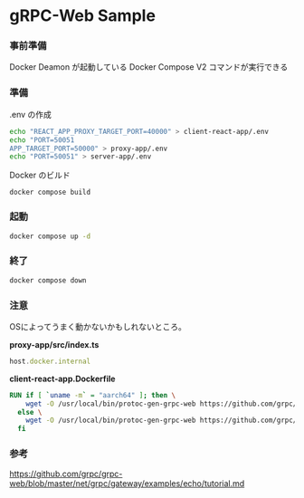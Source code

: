 # gRPC-Web Sample

### 事前準備

Docker Deamon が起動している
Docker Compose V2 コマンドが実行できる

### 準備

.env の作成

```sh
echo "REACT_APP_PROXY_TARGET_PORT=40000" > client-react-app/.env
echo "PORT=50051
APP_TARGET_PORT=50000" > proxy-app/.env
echo "PORT=50051" > server-app/.env
```

Docker のビルド

```
docker compose build
```

### 起動

```sh
docker compose up -d
```

### 終了

```sh
docker compose down
```

### 注意

OSによってうまく動かないかもしれないところ。

**proxy-app/src/index.ts**

```typescript
host.docker.internal
```

**client-react-app.Dockerfile**

```dockerfile
RUN if [ `uname -m` = "aarch64" ]; then \
    wget -O /usr/local/bin/protoc-gen-grpc-web https://github.com/grpc/grpc-web/releases/download/${_GRPC_WEB_VERSION}/protoc-gen-grpc-web-${_GRPC_WEB_VERSION}-linux-aarch64; \
  else \
    wget -O /usr/local/bin/protoc-gen-grpc-web https://github.com/grpc/grpc-web/releases/download/${_GRPC_WEB_VERSION}/protoc-gen-grpc-web-${_GRPC_WEB_VERSION}-linux-x86_64; \
  fi
```

### 参考

https://github.com/grpc/grpc-web/blob/master/net/grpc/gateway/examples/echo/tutorial.md